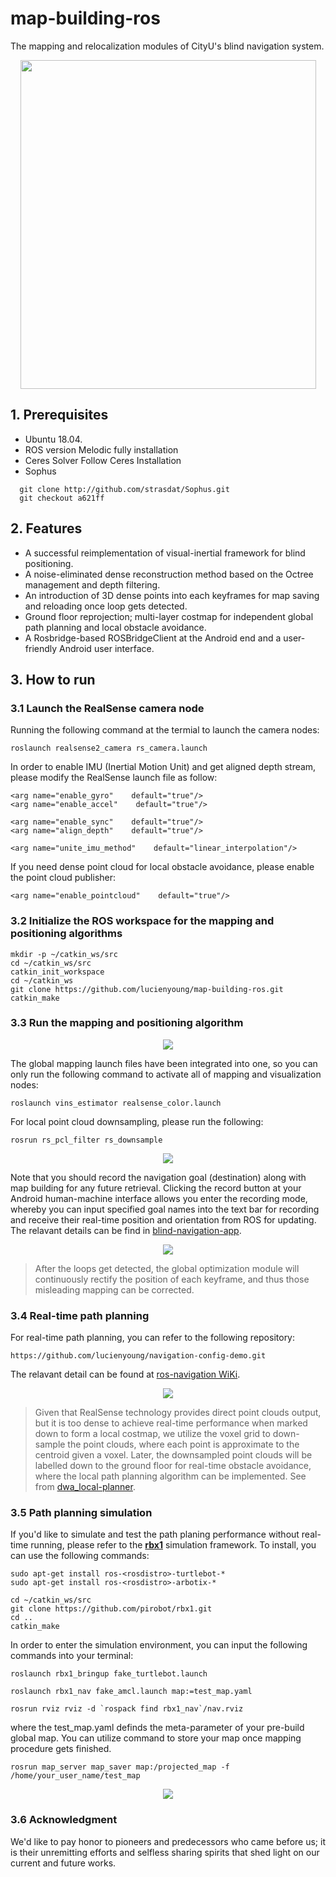 # map-building-ros  
The mapping and relocalization modules of CityU's blind navigation system.
  
<p align="center">
  <img width="473px" height="526px" src="https://github.com/lucienyoung/map-building-ros/assets/137718915/d29b8362-843d-4c98-a847-07f92e59585a" />
</p>
  
## 1. Prerequisites  
+ Ubuntu 18.04.  
+ ROS version Melodic fully installation  
+ Ceres Solver Follow Ceres Installation  
+ Sophus  
```
  git clone http://github.com/strasdat/Sophus.git
  git checkout a621ff
```
## 2. Features  
+ A successful reimplementation of visual-inertial framework for blind positioning.  
+ A noise-eliminated dense reconstruction method based on the Octree management and depth filtering.  
+ An introduction of 3D dense points into each keyframes for map saving and reloading once loop gets detected.  
+ Ground floor reprojection; multi-layer costmap for independent global path planning and local obstacle avoidance.  
+ A Rosbridge-based ROSBridgeClient at the Android end and a user-friendly Android user interface.  

## 3. How to run  
### 3.1 Launch the RealSense camera node  
Running the following command at the termial to launch the camera nodes:
```
roslaunch realsense2_camera rs_camera.launch
```
  
In order to enable IMU (Inertial Motion Unit) and get aligned depth stream, please modify the RealSense launch file as follow:
```
<arg name="enable_gyro"    default="true"/>
<arg name="enable_accel"    default="true"/>

<arg name="enable_sync"    default="true"/>
<arg name="align_depth"    default="true"/>

<arg name="unite_imu_method"    default="linear_interpolation"/>
```
  
If you need dense point cloud for local obstacle avoidance, please enable the point cloud publisher:
```
<arg name="enable_pointcloud"    default="true"/>
```
  
### 3.2 Initialize the ROS workspace for the mapping and positioning algorithms  
```
mkdir -p ~/catkin_ws/src
cd ~/catkin_ws/src
catkin_init_workspace
cd ~/catkin_ws
git clone https://github.com/lucienyoung/map-building-ros.git
catkin_make
```
  
### 3.3 Run the mapping and positioning algorithm  
<p align="center">
  <img src="https://github.com/lucienyoung/map-building-ros/assets/137718915/05871d75-ae25-4d0d-bfa4-c989ed5b89c7" />
</p>
  
The global mapping launch files have been integrated into one, so you can only run the following command to activate all of mapping and visualization nodes:
```
roslaunch vins_estimator realsense_color.launch
```
  
For local point cloud downsampling, please run the following:
```
rosrun rs_pcl_filter rs_downsample
```
  
<p align="center">
  <img src="https://github.com/lucienyoung/map-building-ros/assets/137718915/81393766-d4cc-4170-9e41-0f95d0be3a07" />
</p>
  
Note that you should record the navigation goal (destination) along with map building for any future retrieval. Clicking the record button at your Android human-machine interface allows you enter the recording mode, whereby you can input specified goal names into the text bar for recording and receive their real-time position and orientation from ROS for updating. The relavant details can be find in [blind-navigation-app](https://github.com/lucienyoung/blind-navigation-app.git).

<p align="center">
  <img src="https://github.com/lucienyoung/map-building-ros/assets/137718915/41612bd2-5f99-480d-97ee-ae5b6c27dbd5" />
</p>
  
> After the loops get detected, the global optimization module will continuously rectify the position of each keyframe, and thus those misleading mapping can be corrected.
  
### 3.4 Real-time path planning
For real-time path planning, you can refer to the following repository:
```
https://github.com/lucienyoung/navigation-config-demo.git
```
  
The relavant detail can be found at [ros-navigation WiKi](http://wiki.ros.org/navigation).

<p align="center">
  <img src="https://github.com/lucienyoung/map-building-ros/assets/137718915/5e50fa9e-b4f4-43ff-89c5-3d8afdec54fa" />
</p>
  
> Given that RealSense technology provides direct point clouds output, but it is too dense to achieve real-time performance when marked down to form a local costmap, we utilize the voxel grid to down-sample the point clouds, where each point is approximate to the centroid given a voxel. Later, the downsampled point clouds will be labelled down to the ground floor for real-time obstacle avoidance, where the local path planning algorithm can be implemented. See from [dwa_local-planner](http://wiki.ros.org/dwa_local_planner).
  
### 3.5 Path planning simulation
If you'd like to simulate and test the path planing performance without real-time running, please refer to the [**rbx1**](https://github.com/pirobot/rbx1.git) simulation framework. To install, you can use the following commands:
```
sudo apt-get install ros-<rosdistro>-turtlebot-*
sudo apt-get install ros-<rosdistro>-arbotix-*

cd ~/catkin_ws/src
git clone https://github.com/pirobot/rbx1.git
cd ..
catkin_make
```

In order to enter the simulation environment, you can input the following commands into your terminal:
```
roslaunch rbx1_bringup fake_turtlebot.launch

roslaunch rbx1_nav fake_amcl.launch map:=test_map.yaml

rosrun rviz rviz -d `rospack find rbx1_nav`/nav.rviz
```
where the test_map.yaml definds the meta-parameter of your pre-build global map. You can utilize command to store your map once mapping procedure gets finished.
```
rosrun map_server map_saver map:/projected_map -f /home/your_user_name/test_map
```

<p align="center">
  <img src="https://github.com/lucienyoung/map-building-ros/assets/137718915/9fa7ce14-8605-4a84-b802-884c8f09a15f" />
</p>

### 3.6 Acknowledgment
We'd like to pay honor to pioneers and predecessors who came before us; it is their unremitting efforts and selfless sharing spirits that shed light on our current and future works.
